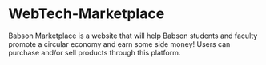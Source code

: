# WebTech-Marketplace

Babson Marketplace is a website that will help Babson students and faculty promote a circular economy and earn some side money! Users can purchase and/or sell products through this platform.
